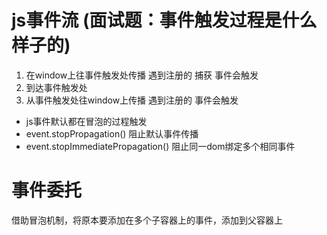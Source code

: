# js事件流 (面试题：事件触发过程是什么样子的)
1. 在window上往事件触发处传播 遇到注册的 捕获 事件会触发 
2. 到达事件触发处 
3. 从事件触发处往window上传播 遇到注册的 事件会触发




- js事件默认都在冒泡的过程触发
- event.stopPropagation() 阻止默认事件传播
- event.stopImmediatePropagation() 阻止同一dom绑定多个相同事件



# 事件委托
借助冒泡机制，将原本要添加在多个子容器上的事件，添加到父容器上
